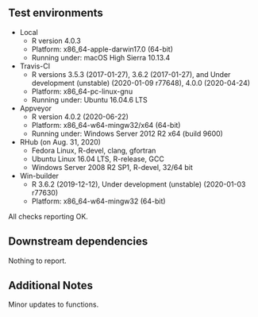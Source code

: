 ## Test environments
* Local 
	* R version 4.0.3
	* Platform: x86_64-apple-darwin17.0 (64-bit)
	* Running under: macOS High Sierra 10.13.4
* Travis-CI
	* R versions 3.5.3 (2017-01-27), 3.6.2 (2017-01-27), and Under development (unstable) (2020-01-09 r77648), 4.0.0 (2020-04-24)
	* Platform: x86_64-pc-linux-gnu
	* Running under: Ubuntu 16.04.6 LTS
* Appveyor
	* R version 4.0.2 (2020-06-22)
	* Platform: x86_64-w64-mingw32/x64 (64-bit)
	* Running under: Windows Server 2012 R2 x64 (build 9600)
* RHub (on Aug. 31, 2020)
	* Fedora Linux, R-devel, clang, gfortran
	* Ubuntu Linux 16.04 LTS, R-release, GCC
	* Windows Server 2008 R2 SP1, R-devel, 32/64 bit
* Win-builder
	* R 3.6.2 (2019-12-12), Under development (unstable) (2020-01-03 r77630) 
	* Platform: x86_64-w64-mingw32 (64-bit) 

All checks reporting OK. 

## Downstream dependencies
Nothing to report.

## Additional Notes
Minor updates to functions.
